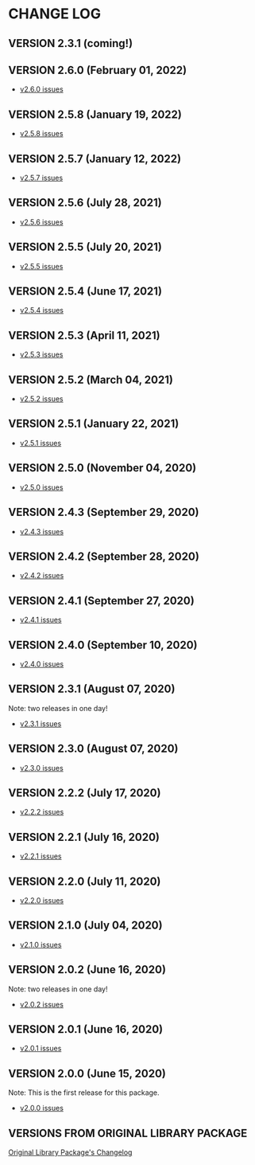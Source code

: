# CHANGE LOG

## VERSION 2.3.1 (coming!)

## VERSION 2.6.0 (February 01, 2022)
* [v2.6.0 issues](https://github.com/LaSalleSoftware/ls-librarybackend-pkg/milestone23?closed=1)

## VERSION 2.5.8 (January 19, 2022)
* [v2.5.8 issues](https://github.com/LaSalleSoftware/ls-librarybackend-pkg/milestone22?closed=1)

## VERSION 2.5.7 (January 12, 2022)
* [v2.5.7 issues](https://github.com/LaSalleSoftware/ls-librarybackend-pkg/milestone21?closed=1)

## VERSION 2.5.6 (July 28, 2021)
* [v2.5.6 issues](https://github.com/LaSalleSoftware/ls-librarybackend-pkg/milestone20?closed=1)

## VERSION 2.5.5 (July 20, 2021)
* [v2.5.5 issues](https://github.com/LaSalleSoftware/ls-librarybackend-pkg/milestone/19?closed=1)

## VERSION 2.5.4 (June 17, 2021)
* [v2.5.4 issues](https://github.com/LaSalleSoftware/ls-librarybackend-pkg/milestone/18?closed=1)

## VERSION 2.5.3 (April 11, 2021)
* [v2.5.3 issues](https://github.com/LaSalleSoftware/ls-librarybackend-pkg/milestone/17?closed=1)

## VERSION 2.5.2 (March 04, 2021)
* [v2.5.2 issues](https://github.com/LaSalleSoftware/ls-librarybackend-pkg/milestone/16?closed=1)

## VERSION 2.5.1 (January 22, 2021)
* [v2.5.1 issues](https://github.com/LaSalleSoftware/ls-librarybackend-pkg/milestone/15?closed=1)

## VERSION 2.5.0 (November 04, 2020)
* [v2.5.0 issues](https://github.com/LaSalleSoftware/ls-librarybackend-pkg/milestone/14?closed=1)

## VERSION 2.4.3 (September 29, 2020)
* [v2.4.3 issues](https://github.com/LaSalleSoftware/ls-librarybackend-pkg/milestone/13?closed=1)

## VERSION 2.4.2 (September 28, 2020)
* [v2.4.2 issues](https://github.com/LaSalleSoftware/ls-librarybackend-pkg/milestone/12?closed=1)

## VERSION 2.4.1 (September 27, 2020)
* [v2.4.1 issues](https://github.com/LaSalleSoftware/ls-librarybackend-pkg/milestone/11?closed=1)

## VERSION 2.4.0 (September 10, 2020)
* [v2.4.0 issues](https://github.com/LaSalleSoftware/ls-librarybackend-pkg/milestone/10?closed=1)

## VERSION 2.3.1 (August 07, 2020)
Note: two releases in one day!
* [v2.3.1 issues](https://github.com/LaSalleSoftware/ls-librarybackend-pkg/milestone/9?closed=1)

## VERSION 2.3.0 (August 07, 2020)
* [v2.3.0 issues](https://github.com/LaSalleSoftware/ls-librarybackend-pkg/milestone/8?closed=1)

## VERSION 2.2.2 (July 17, 2020)
* [v2.2.2 issues](https://github.com/LaSalleSoftware/ls-librarybackend-pkg/milestone/7?closed=1)

## VERSION 2.2.1 (July 16, 2020)
* [v2.2.1 issues](https://github.com/LaSalleSoftware/ls-librarybackend-pkg/milestone/6?closed=1)

## VERSION 2.2.0 (July 11, 2020)
* [v2.2.0 issues](https://github.com/LaSalleSoftware/ls-librarybackend-pkg/milestone/5?closed=1)

## VERSION 2.1.0 (July 04, 2020)
* [v2.1.0 issues](https://github.com/LaSalleSoftware/ls-librarybackend-pkg/milestone/4?closed=1)

## VERSION 2.0.2 (June 16, 2020)
Note: two releases in one day!
* [v2.0.2 issues](https://github.com/LaSalleSoftware/ls-librarybackend-pkg/milestone/3?closed=1)

## VERSION 2.0.1 (June 16, 2020)
* [v2.0.1 issues](https://github.com/LaSalleSoftware/ls-librarybackend-pkg/milestone/2?closed=1)

## VERSION 2.0.0 (June 15, 2020)
Note: This is the first release for this package.
* [v2.0.0 issues](https://github.com/LaSalleSoftware/ls-librarybackend-pkg/milestone/1?closed=1)

## VERSIONS FROM ORIGINAL LIBRARY PACKAGE
[Original Library Package's Changelog](https://github.com/LaSalleSoftware/ls-library-pkg/blob/master/CHANGELOG.md)
